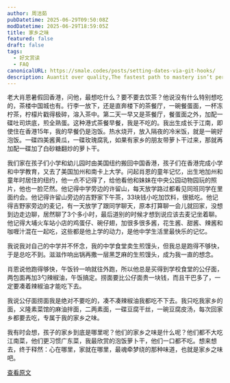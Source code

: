 ```yaml
---
author: 周洁茹
pubDatetime: 2025-06-29T09:50:08Z
modDatetime: 2025-06-29T18:59:05Z
title: 家乡之味
featured: false
draft: false
tags:
  - 好文赏读
  - FAQ
canonicalURL: https://smale.codes/posts/setting-dates-via-git-hooks/
description: Auantit over quality,The fastest path to mastery isn’t perfection.
---
```

老大肖恩暑假回香港，问他，最想吃什么？要不要去饮茶？他说没有什么特别想吃的，茶楼中国城也有。行李一放下，还是直奔楼下的茶餐厅，一碗餐蛋面，一杯冻柠茶，柠檬片戳得极碎，溶入茶中。第二天一早又是茶餐厅，餐蛋面之外，加配一碟吐司烘底，煎全熟蛋。这种港式茶餐早餐，我是不吃的。我出生成长于江南，即使住在香港15年，我的早餐仍是泡饭。热水烧开，放入隔夜的冷米饭，就是一碗好泡饭。一碟四美酱黄瓜，一碟玫瑰腐乳，如果有家乡的朋友带萝卜干过来，那就再加配一碟加了白砂糖翻炒的萝卜干。

我们家在孩子们小学和幼儿园时由美国纽约搬回中国香港，孩子们在香港完成小学和中学教育，又去了美国加州和南卡上大学。问起肖恩的童年记忆，出生地加州和童年时居住的纽约，他一点不记得了，给他看他和妹妹在中央公园动物园玩的照片，他也一脸茫然。他记得中学旁边的许留山，每天放学路过都看见同班同学在里面约会。他记得许留山旁边的吉野家下午茶，33块钱小吃加饮料，很抵吃。他记得吉野家旁边的麦记，有一天放学了跟同学聊天，原本打算聊一会儿就回家，没想到边走边聊，居然聊了3个多小时，最后道别的时候才想到说应该去麦记坐着聊。他记得大埔火车站小店的鸡蛋仔、碗仔翅，加很多很多酱，花生酱、甜酱、辣酱和咖喱汁混在一起吃，这些都是他上学的动力，是他中学生活里最快乐的记忆。

我说我对自己的中学并不怀念，我的中学食堂卖生煎馒头，但我总是跑得不够快，于是总吃不到。滋滋作响出锅再撒一层黑芝麻的生煎馒头，成为我一直的想念。

肖恩说他跑得够快，午饭铃一响就往外跑，所以他总是买得到学校食堂的公仔面，两包面再加3勺辣椒油，午饭搞定。捞面要比公仔面贵一块钱，而且干巴多了，一定要凑着辣椒油才能吃下去。

我说公仔面捞面我是绝对不要吃的，凑不凑辣椒油我都吃不下去。我只吃我家乡的面，义隆素菜馆的麻油拌面，二两素面，一碟豆腐干丝，一碗豆腐皮汤，每次回家乡都要去吃，专属于我的家乡之味。

我有时会想，孩子的家乡到底是哪里呢？他们的家乡之味是什么呢？他们都不大吃江南菜，他们更习惯广东菜，我最欣赏的泡饭萝卜干，他们一口都不吃。想来想去，终于释然：心在哪里，家就在哪里，最魂牵梦绕的那种味道，也就是家乡之味吧。

[查看原文](https://ouo.io/MwXhd1)